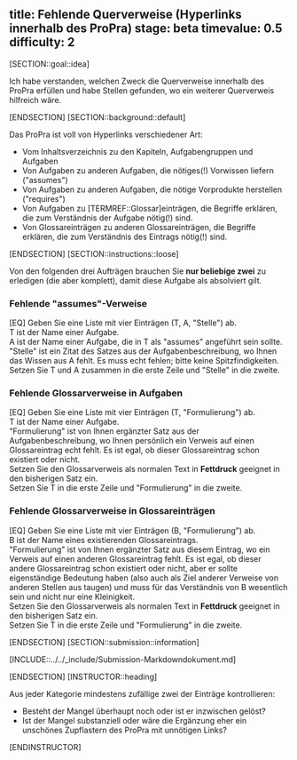 title: Fehlende Querverweise (Hyperlinks innerhalb des ProPra)
stage: beta
timevalue: 0.5
difficulty: 2
---

[SECTION::goal::idea]

Ich habe verstanden, welchen Zweck die Querverweise innerhalb des ProPra erfüllen
und habe Stellen gefunden, wo ein weiterer Querverweis hilfreich wäre.

[ENDSECTION]
[SECTION::background::default]

Das ProPra ist voll von Hyperlinks verschiedener Art:
- Vom Inhaltsverzeichnis zu den Kapiteln, Aufgabengruppen und Aufgaben
- Von Aufgaben zu anderen Aufgaben, die nötiges(!) Vorwissen liefern ("assumes")
- Von Aufgaben zu anderen Aufgaben, die nötige Vorprodukte herstellen ("requires")
- Von Aufgaben zu [TERMREF::Glossar]einträgen, die Begriffe erklären, 
  die zum Verständnis der Aufgabe nötig(!) sind.
- Von Glossareinträgen zu anderen Glossareinträgen, die Begriffe erklären, 
  die zum Verständnis des Eintrags nötig(!) sind.

[ENDSECTION]
[SECTION::instructions::loose]

Von den folgenden drei Aufträgen brauchen Sie **nur beliebige zwei** zu erledigen
(die aber komplett),
damit diese Aufgabe als absolviert gilt.


### Fehlende "assumes"-Verweise

[EQ] Geben Sie eine Liste mit vier Einträgen (T, A, "Stelle") ab.  
T ist der Name einer Aufgabe.  
A ist der Name einer Aufgabe, die in T als "assumes" angeführt sein sollte.  
"Stelle" ist ein Zitat des Satzes aus der Aufgabenbeschreibung, wo Ihnen das Wissen aus A fehlt.
Es muss echt fehlen; bitte keine Spitzfindigkeiten.  
Setzen Sie T und A zusammen in die erste Zeile und "Stelle" in die zweite.


### Fehlende Glossarverweise in Aufgaben

[EQ] Geben Sie eine Liste mit vier Einträgen (T, "Formulierung") ab.  
T ist der Name einer Aufgabe.  
"Formulierung" ist von Ihnen ergänzter Satz aus der Aufgabenbeschreibung, wo 
Ihnen persönlich ein Verweis auf einen Glossareintrag echt fehlt.
Es ist egal, ob dieser Glossareintrag schon existiert oder nicht.  
Setzen Sie den Glossarverweis als normalen Text in **Fettdruck** geeignet in den 
bisherigen Satz ein.  
Setzen Sie T in die erste Zeile und "Formulierung" in die zweite.


### Fehlende Glossarverweise in Glossareinträgen

[EQ] Geben Sie eine Liste mit vier Einträgen (B, "Formulierung") ab.  
B ist der Name eines existierenden Glossareintrags.  
"Formulierung" ist von Ihnen ergänzter Satz aus diesem Eintrag, wo 
ein Verweis auf einen anderen Glossareintrag fehlt.
Es ist egal, ob dieser andere Glossareintrag schon existiert oder nicht,
aber er sollte eigenständige Bedeutung haben (also auch als Ziel anderer Verweise
von anderen Stellen aus taugen) und muss für das Verständnis von B wesentlich sein
und nicht nur eine Kleinigkeit.  
Setzen Sie den Glossarverweis als normalen Text in **Fettdruck** geeignet in den 
bisherigen Satz ein.  
Setzen Sie T in die erste Zeile und "Formulierung" in die zweite.

[ENDSECTION]
[SECTION::submission::information]

[INCLUDE::../../_include/Submission-Markdowndokument.md]

[ENDSECTION]
[INSTRUCTOR::heading]

Aus jeder Kategorie mindestens zufällige zwei der Einträge kontrollieren:
- Besteht der Mangel überhaupt noch oder ist er inzwischen gelöst?
- Ist der Mangel substanziell oder wäre die Ergänzung eher ein unschönes Zupflastern
  des ProPra mit unnötigen Links?

[ENDINSTRUCTOR]
